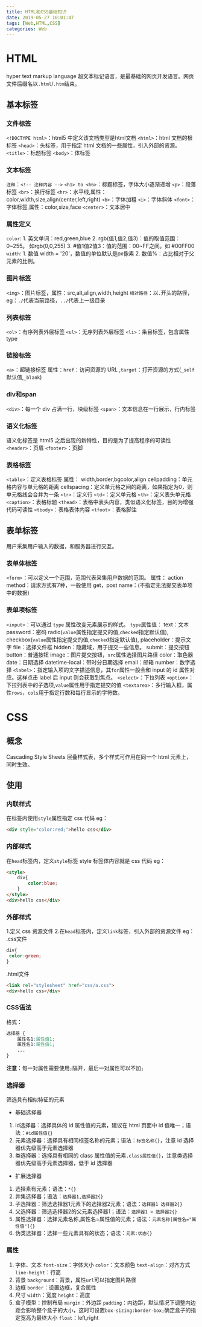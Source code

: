```yaml
---
title: HTML和CSS基础知识
date: 2019-05-27 10:01:47
tags: [Web,HTML,CSS]
categories: Web
---
```


# HTML
hyper text markup language 超文本标记语言，是最基础的网页开发语言。网页文件后缀名以`.html`/`.htm`结束。
## 基本标签
### 文件标签
`<!DOCTYPE html>`：html5 中定义该文档类型是html文档
`<html>`：html 文档的根标签
`<head>`：头标签，用于指定 html 文档的一些属性，引入外部的资源。
`<title>`：标题标签
`<body>`：体标签

### 文本标签
`注释`：`<!-- 注释内容 -->`
`<h1> to <h6>`：标题标签，字体大小逐渐递增
`<p>`：段落标签
`<br>`：换行标签
`<hr>`：水平线,属性：color,width,size,align(center,left,right)
`<b>`：字体加粗
`<i>`：字体斜体
`<font>`：字体标签,属性：color,size,face
`<center>`：文本居中

### 属性定义
`color`:
    1. 英文单词：red,green,blue
    2. rgb(值1,值2,值3)：值的取值范围：0~255。 如rgb(0,0,255)
    3. #值1值2值3：值的范围：00~FF之间。如 #00FF00
`width`:
    1. 数值 width = '20'，数值的单位默认是px像素
    2. 数值%：占比相对于父元素的比例。

### 图片标签
`<img>`：图片标签，属性：src,alt,align,width,height
`相对路径`：以`.`开头的路径，eg：`./`代表当前路径，`../`代表上一级目录

### 列表标签
`<ol>`：有序列表外层标签
`<ul>`：无序列表外层标签
`<li>`：条目标签，包含属性 type

### 链接标签
`<a>`：超链接标签
属性：`href`：访问资源的 URL ,`target`：打开资源的方式(`_self`默认值,`_blank`)

### div和span
`<div>`：每一个 div 占满一行，块级标签
`<span>`：文本信息在一行展示，行内标签

### 语义化标签
语义化标签是 html5 之后出现的新特性，目的是为了提高程序的可读性
`<header>`：页眉
`<footer>`：页脚

### 表格标签
`<table>`：定义表格标签
属性：
width,border,bgcolor,align
cellpadding：单元格内容与单元格的距离
cellspacing：定义单元格之间的距离，如果指定为0，则单元格线会合并为一条
`<tr>`：定义行
`<td>`：定义单元格
`<th>`：定义表头单元格
`<caption>`：表格标题
`<thead>`：表格中表头内容，类似语义化标签，目的为增强代码可读性
`<tbody>`：表格表体内容
`<tfoot>`：表格脚注

## 表单标签
用户采集用户输入的数据，和服务器进行交互。

### 表单体标签
`<form>`：可以定义一个范围，范围代表采集用户数据的范围。
属性：
     action
     method：请求方式有7种，一般使用 get，post
     name：(不指定无法提交表单项中的数据)
### 表单项标签
`<input>`：可以通过 `type` 属性改变元素展示的样式。
`type`属性值：
    text：文本
    password：密码
    radio(`value`属性指定提交的值,`checked`指定默认值),
    checkbox(`value`属性指定提交的值,`checke`d指定默认值),
    placeholder：提示文字
    file：选择文件框
    hidden：隐藏域，用于提交一些信息。
    submit：提交按钮
    button：普通按钮
    image：图片提交按钮，`src`属性选择图片路径
    color：取色器
    date：日期选择
    datetime-local：带时分日期选择
    email：邮箱
    number：数字选择
`<label>`：指定输入项的文字描述信息，其`for`属性一般会和 input 的 id 属性对应。这样点击 label 后 input 则会获取到焦点。
`<select>`：下拉列表
`<option>`：下拉列表中的子选项,`value`属性用于指定提交的值
`<textarea>`：多行输入框，属性`rows`，`cols`用于指定行数和每行显示的字符数。

# CSS
## 概念
Cascading Style Sheets 层叠样式表，多个样式可作用在同一个 html 元素上，同时生效。
## 使用
### 内联样式
在标签内使用`style`属性指定 css 代码
eg：
```html
<div style="color:red;">hello css</div>
```
### 内部样式
在`head`标签内，定义`style`标签 style 标签体内容就是 css 代码
eg：
```html
<style>
    div{
        color:blue;
    }
</style>
<div>hello css</div>
```
### 外部样式
1.定义 css 资源文件
2.在`head`标签内，定义`link`标签，引入外部的资源文件
eg：
.css文件
```css
div{
 color:green;
}
```
.html文件
```html
<link rel="stylesheet" href="css/a.css">
<div>hello css</div>
```
### CSS语法
格式：
```css
选择器 {
    属性名1:属性值1;
    属性名1:属性值1;
    ...
}
```
**注意**：每一对属性需要使用`;`隔开，最后一对属性可以不加`;`

### 选择器
筛选具有相似特征的元素
- 基础选择器
1. id选择器：选择具体的 id 属性值的元素，建议在 html 页面中 id 值唯一；语法：`#id属性值{}`
2. 元素选择器：选择具有相同标签名称的元素；语法：`标签名称{}`，注意 id 选择器优先级高于元素选择器
3. 类选择器：选择具有相同的 class 属性值的元素`.class属性值{}`，注意类选择器优先级高于元素选择器，低于 id 选择器

- 扩展选择器
1. 选择素有元素；语法：`*{}`
2. 并集选择器；语法：`选择器1,选择器2{}`
3. 子选择器：筛选选择器1元素下的选择器2元素；语法：`选择器1 选择器2{}`
4. 父选择器：筛选选择器2的父元素选择器1；语法：`选择器1 > 选择器2{}`
5. 属性选择器：选择元素名称,属性名=属性值的元素；语法：`元素名称[属性名="属性值"]{}`
6. 伪类选择器：选择一些元素具有的状态；语法：`元素:状态{}`

### 属性
1. 字体、文本
`font-size`：字体大小
`color`：文本颜色
`text-align`：对齐方式
`line-height`：行高
2. 背景
`background`：背景，属性`url`可以指定图片路径
3. 边框
`border`：设置边框，复合属性
4. 尺寸
`width`：宽度
`height`：高度
5. 盒子模型：控制布局
`margin`：外边距
`padding`：内边距，默认情况下调整内边距会影响整个盒子的大小，这时可设置`box-sizing:border-box;`确定盒子的指定宽高为最终大小
`float`：left,right